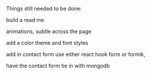 ﻿Things still needed to be done:

build a read me

animations, subtle across the page

add a color theme and font styles

add in contact form use either react hook form or formik,

have the contact form tie in with mongodb
